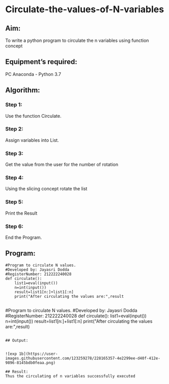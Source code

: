 # Circulate-the-values-of-N-variables
## Aim:
To write a python program to circulate the n variables using function concept
## Equipment’s required:
PC
Anaconda - Python 3.7
## Algorithm: 
### Step 1: 
Use the function Circulate.
### Step 2: 
Assign variables into List.
### Step 3:
Get the value from the user for the number of rotation
### Step 4: 
Using the slicing concept rotate the list

### Step 5: 
Print the Result
### Step 6:
End the Program.
## Program:
```
#Program to circulate N values.
#Developed by: Jayasri Dodda
#RegisterNumber: 212222240028
def circulate():
    list1=eval(input())
    n=int(input())
    result=list1[n:]+list1[:n]
    print("After circulating the values are:",result
 
 ```
#Program to circulate N values.
#Developed by: Jayasri Dodda
#RegisterNumber: 212222240028
def circulate():
    list1=eval(input())
    n=int(input())
    result=list1[n:]+list1[:n]
    print("After circulating the values are:",result)
    
```

## Output:


![exp 1b](https://user-images.githubusercontent.com/123259278/228165357-4e2299ee-d40f-412e-9896-8145bdb0feaa.png)

## Result:
Thus the circulating of n variables successfully executed
